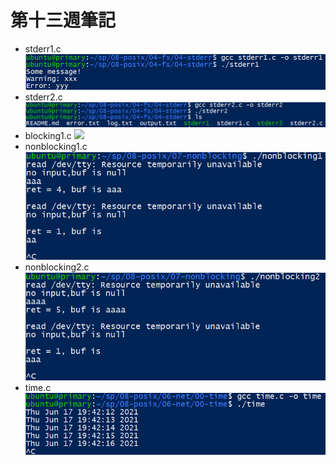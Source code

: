 # 第十三週筆記
* stderr1.c
![](week13-1.png)
* stderr2.c
![](week13-2.png)
* blocking1.c
![](week13-3.png)
* nonblocking1.c
![](week13-4.png)
* nonblocking2.c
![](week13-5.png)
* time.c
![](week13-6.png)
